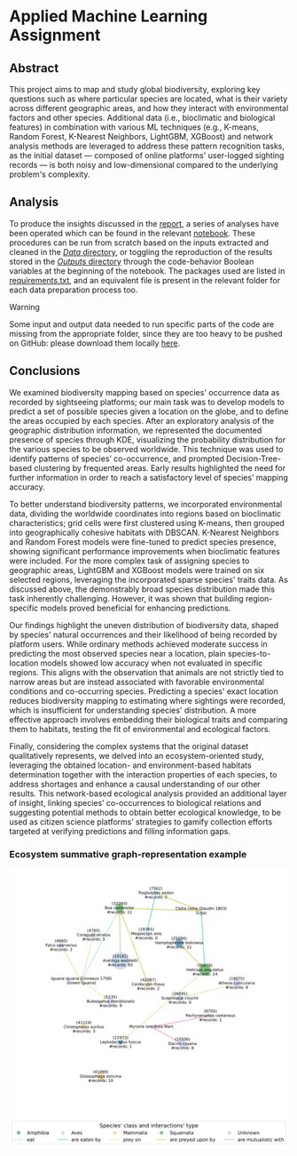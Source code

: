 # Applied Machine Learning Assignment

## Abstract

This project aims to map and study global biodiversity, exploring key questions such as where particular species are located, what is their variety across different geographic areas, and how they interact with environmental factors and other species. Additional data (i.e., bioclimatic and biological features) in combination with various ML techniques (e.g., K-means, Random Forest, K-Nearest Neighbors, LightGBM, XGBoost) and network analysis methods are leveraged to address these pattern recognition tasks, as the initial dataset — composed of online platforms' user-logged sighting records — is both noisy and low-dimensional compared to the underlying problem's complexity.

## Analysis

To produce the insights discussed in the [report](./Project_report.pdf), a series of analyses have been operated which can be found in the relevant [notebook](./Project_analysis.ipynb). These procedures can be run from scratch based on the inputs extracted and cleaned in the [*Data* directory](./Data), or toggling the reproduction of the results stored in the [*Outputs* directory](./Outputs) through the code-behavior Boolean variables at the beginning of the notebook. The packages used are listed in [requirements.txt](./requirements.txt), and an equivalent file is present in the relevant folder for each data preparation process too.

> [!WARNING]  
> Some input and output data needed to run specific parts of the code are missing from the appropriate folder, since they are too heavy to be pushed on GitHub: please download them locally [here](https://drive.google.com/drive/folders/1Ojkg_U0m5Kp5ZZtRLn5YiAnA9nsLqpN_?usp=sharing).

## Conclusions

We examined biodiversity mapping based on species' occurrence data as recorded by sightseeing platforms; our main task was to develop models to predict a set of possible species given a location on the globe, and to define the areas occupied by each species. After an exploratory analysis of the geographic distribution information, we represented the documented presence of species through KDE, visualizing the probability distribution for the various species to be observed worldwide. This technique was used to identify patterns of species’ co-occurrence, and prompted Decision-Tree-based clustering by frequented areas. Early results highlighted the need for further information in order to reach a satisfactory level of species’ mapping accuracy.

To better understand biodiversity patterns, we incorporated environmental data, dividing the worldwide coordinates into regions based on bioclimatic characteristics; grid cells were first clustered using K-means, then grouped into geographically cohesive habitats with DBSCAN. K-Nearest Neighbors and Random Forest models were fine-tuned to predict species presence, showing significant performance improvements when bioclimatic features were included. For the more complex task of assigning species to geographic areas, LightGBM and XGBoost models were trained on six selected regions, leveraging the incorporated sparse species' traits data. As discussed above, the demonstrably broad species distribution made this task inherently challenging. However, it was shown that building region-specific models proved beneficial for enhancing predictions. 

Our findings highlight the uneven distribution of biodiversity data, shaped by species' natural occurrences and their likelihood of being recorded by platform users. While ordinary methods achieved moderate success in predicting the most observed species near a location, plain species-to-location models showed low accuracy when not evaluated in specific regions. This aligns with the observation that animals are not strictly tied to narrow areas but are instead associated with favorable environmental conditions and co-occurring species. Predicting a species' exact location reduces biodiversity mapping to estimating where sightings were recorded, which is insufficient for understanding species' distribution. A more effective approach involves embedding their biological traits and comparing them to habitats, testing the fit of environmental and ecological factors.

Finally, considering the complex systems that the original dataset qualitatively represents, we delved into an ecosystem-oriented study, leveraging the obtained location- and environment-based habitats determination together with the interaction properties of each species, to address shortages and enhance a causal understanding of our other results. This network-based ecological analysis provided an additional layer of insight, linking species’ co-occurrences to biological relations and suggesting potential methods to obtain better ecological knowledge, to be used as citizen science platforms’ strategies to gamify collection efforts targeted at verifying predictions and filling information gaps.

### Ecosystem summative graph-representation example

![Ecosystem](Outputs/amazon_rainforest_net.png)
